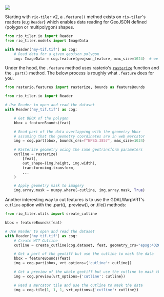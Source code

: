 ![](https://user-images.githubusercontent.com/10407788/105767632-3f959e80-5f29-11eb-9331-969f3f53111e.png)

Starting with `rio-tiler` v2, a `.feature()` method exists on `rio-tiler`'s readers (e.g `Reader`) which enables data reading for GeoJSON defined (polygon or multipolygon) shapes.

```python
from rio_tiler.io import Reader
from rio_tiler.models import ImageData

with Reader("my-tif.tif") as cog:
    # Read data for a given geojson polygon
    img: ImageData = cog.feature(geojson_feature, max_size=1024)  # we limit the max_size to 1024
```

Under the hood, the `.feature` method uses rasterio's [`rasterize`](https://rasterio.readthedocs.io/en/latest/api/rasterio.features.html#rasterio.features.rasterize)
function and the `.part()` method. The below process is roughly what `.feature` does for you.

```python
from rasterio.features import rasterize, bounds as featureBounds

from rio_tiler.io import Reader

# Use Reader to open and read the dataset
with Reader("my_tif.tif") as cog:

    # Get BBOX of the polygon
    bbox = featureBounds(feat)

    # Read part of the data overlapping with the geometry bbox
    # assuming that the geometry coordinates are in web mercator
    img = cog.part(bbox, bounds_crs=f"EPSG:3857", max_size=1024)

    # Rasterize geometry using the same geotransform parameters
    cutline = rasterize(
        [feat],
        out_shape=(img.height, img.width),
        transform=img.transform,
        ...
    )

    # Apply geometry mask to imagery
    img.array.mask = numpy.where(~cutline, img.array.mask, True)
```

Another interesting way to cut features is to use the GDALWarpVRT's `cutline`
option with the .part(), .preview(), or .tile() methods:

```python
from rio_tiler.utils import create_cutline

bbox = featureBounds(feat)

# Use Reader to open and read the dataset
with Reader("my_tif.tif") as cog:
    # Create WTT Cutline
    cutline = create_cutline(cog.dataset, feat, geometry_crs="epsg:4326")

    # Get a part of the geotiff but use the cutline to mask the data
    bbox = featureBounds(feat)
    img = cog.part(bbox, vrt_options={'cutline': cutline})

    # Get a preview of the whole geotiff but use the cutline to mask the data
    img = cog.preview(vrt_options={'cutline': cutline})

    # Read a mercator tile and use the cutline to mask the data
    img = cog.tile(1, 1, 1, vrt_options={'cutline': cutline})
```
